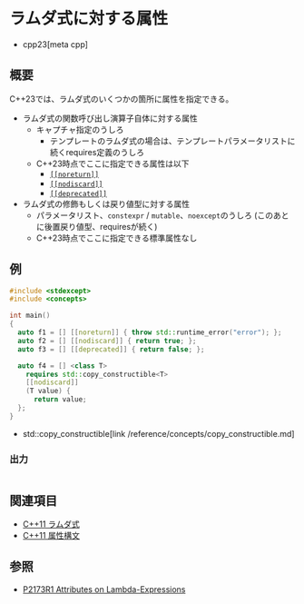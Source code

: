 # ラムダ式に対する属性
* cpp23[meta cpp]

## 概要
C++23では、ラムダ式のいくつかの箇所に属性を指定できる。

- ラムダ式の関数呼び出し演算子自体に対する属性
    - キャプチャ指定のうしろ
        - テンプレートのラムダ式の場合は、テンプレートパラメータリストに続くrequires定義のうしろ
    - C++23時点でここに指定できる属性は以下
        - [`[[noreturn]]`](/lang/cpp11/attributes.md)
        - [`[[nodiscard]]`](/lang/cpp17/nodiscard.md)
        - [`[[deprecated]]`](/lang/cpp14/deprecated_attr.md)
- ラムダ式の修飾もしくは戻り値型に対する属性
    - パラメータリスト、`constexpr` / `mutable`、`noexcept`のうしろ (このあとに後置戻り値型、requiresが続く)
    - C++23時点でここに指定できる標準属性なし


## 例
```cpp example
#include <stdexcept>
#include <concepts>

int main()
{
  auto f1 = [] [[noreturn]] { throw std::runtime_error("error"); };
  auto f2 = [] [[nodiscard]] { return true; };
  auto f3 = [] [[deprecated]] { return false; };

  auto f4 = [] <class T>
    requires std::copy_constructible<T>
    [[nodiscard]]
    (T value) {
      return value;
  };
}
```
* std::copy_constructible[link /reference/concepts/copy_constructible.md]

### 出力
```
```

## 関連項目
- [C++11 ラムダ式](/lang/cpp11/lambda_expressions.md)
- [C++11 属性構文](/lang/cpp11/attributes.md)


## 参照
- [P2173R1 Attributes on Lambda-Expressions](https://www.open-std.org/jtc1/sc22/wg21/docs/papers/2021/p2173r1.pdf)
